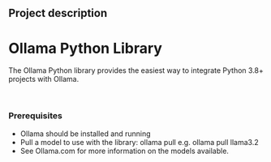 <h2>Project description</h2>
<h1>Ollama Python Library</h1>

<p>The Ollama Python library provides the easiest way to integrate Python 3.8+ projects with Ollama.<p>
<br>
<h3>Prerequisites</h3>
<ul>
<li>Ollama should be installed and running</li>
<li>Pull a model to use with the library: ollama pull <model> e.g. ollama pull llama3.2</li>
<li>See Ollama.com for more information on the models available.</li>
</ul>
